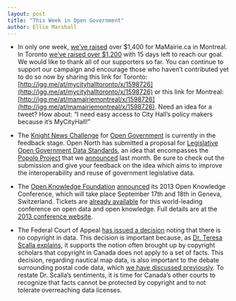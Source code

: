```yaml
---
layout: post
title: "This Week in Open Government"
author: Ellie Marshall
---
```

- In only one week, [we’ve raised](http://igg.me/at/mamairiemontreal/x/1598726) over $1,400 for MaMairie.ca in Montreal. In Toronto [we’ve raised over $1,200](http://igg.me/at/mycityhalltoronto/x/1598726) with 15 days left to reach our goal. We would like to thank all of our supporters so far. You can continue to support our campaign and encourage those who haven’t contributed yet to do so now by sharing this link for Toronto:  [http://igg.me/at/mycityhalltoronto/x/1598726](http://igg.me/at/mycityhalltoronto/x/1598726) or this link for Montreal: [http://igg.me/at/mamairiemontreal/x/1598726](http://igg.me/at/mamairiemontreal/x/1598726). Need an idea for a tweet? How about: “I need easy access to City Hall’s policy makers because it’s MyCityHall!”

- The [Knight News Challenge](https://www.newschallenge.org/) for [Open Government](https://www.newschallenge.org/open/open-government/applause-feedback/) is currently in the feedback stage. Open North has submitted a proposal for [Legislative Open Government Data Standards](https://www.newschallenge.org/open/open-government/submission/legislative-open-government-data-standards/), an idea that encompasses the [Popolo Project](http://www.popoloproject.com) that we [announced](http://blog.opennorth.ca/2013/02/21/update-on-opengovernment/) last month. Be sure to check out the submission and give your feedback on the idea which aims to improve the interoperability and reuse of government legislative data.

- The [Open Knowledge Foundation](http://okfn.org) [announced](http://blog.okfn.org/2013/03/21/announcing-the-open-knowledge-conference-2013-open-data-broad-deep-connected/) its 2013 Open Knowledge Conference, which will take place September 17th and 18th in Geneva, Switzerland. Tickets are [already available](http://okcon.org/tickets/) for this world-leading conference on open data and open knowledge. Full details are at the [2013 conference website](http://okcon.org/).

- The Federal Court of Appeal [has issued a decision](http://www.canlii.org/en/ca/fca/doc/2013/2013fca63/2013fca63.html) noting that there is no copyright in data. This decision is important because, as [Dr. Teresa Scalla explains](http://www.teresascassa.ca/index.php?option=com_k2&view=item&id=124:federal-#), it supports the notion often brought up by copyright scholars that copyright in Canada does not apply to a set of facts. This decision, regarding nautical map data, is also important to the debate surrounding postal code data, which [we have discussed previously](http://blog.opennorth.ca/2013/03/05/open-postal-code-data-now/). To restate Dr. Scalla’s sentiments, it is time for Canada’s other courts to recognize that facts cannot be protected by copyright and to not tolerate overreaching data licenses. 
